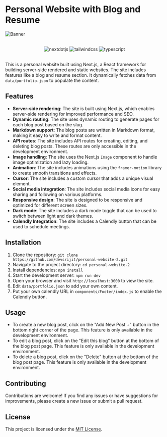 # Personal Website with Blog and Resume


![Banner](https://cloud-4tgxbh5wm-hack-club-bot.vercel.app/0frontend_dev.jpeg)

</br>
<div align="center">
 <div>
    <img src="https://img.shields.io/badge/-Next_JS-black?style=for-the-badge&logoColor=white&logo=nextdotjs&color=000000" alt="nextdotjs" />
    <img src="https://img.shields.io/badge/-Tailwind_CSS-black?style=for-the-badge&logoColor=white&logo=tailwindcss&color=06B6D4" alt="tailwindcss" />
    <img src="https://img.shields.io/badge/-Javascript-black?style=for-the-badge&logoColor=white&logo=javascript&color=3178C6" alt="typescript" />
  </div>
</div>
</br>

This is a personal website built using Next.js, a React framework for building server-side rendered and static websites. The site includes features like a blog and resume section. It dynamically fetches data from `data/portfolio.json` to populate the content.

## Features

- **Server-side rendering**: The site is built using Next.js, which enables server-side rendering for improved performance and SEO.
- **Dynamic routing**: The site uses dynamic routing to generate pages for each blog post based on the slug.
- **Markdown support**: The blog posts are written in Markdown format, making it easy to write and format content.
- **API routes**: The site includes API routes for creating, editing, and deleting blog posts. These routes are only accessible in the development environment.
- **Image handling**: The site uses the Next.js `Image` component to handle image optimization and lazy loading.
- **Animation**: The site includes animations using the `framer-motion` library to create smooth transitions and effects.
- **Cursor**: The site includes a custom cursor that adds a unique visual element.
- **Social media integration**: The site includes social media icons for easy sharing and following on various platforms.
- **Responsive design**: The site is designed to be responsive and optimized for different screen sizes.
- **Dark mode**: The site includes a dark mode toggle that can be used to switch between light and dark themes.
- **Calendly Integration**: The site includes a Calendly button that can be used to schedule meetings.

## Installation

1. Clone the repository: `git clone https://github.com/devsrijit/personal-website-2.git`
2. Navigate to the project directory: `cd personal-website-2`
3. Install dependencies: `npm install`
4. Start the development server: `npm run dev`
5. Open your browser and visit `http://localhost:3000` to view the site.
6. Edit `data/portfolio.json` to add your own content.
7. Put your own calendly URL in `components/Footer/index.js` to enable the Calendly button.

## Usage

- To create a new blog post, click on the "Add New Post +" button in the bottom right corner of the page. This feature is only available in the development environment.
- To edit a blog post, click on the "Edit this blog" button at the bottom of the blog post page. This feature is only available in the development environment.
- To delete a blog post, click on the "Delete" button at the bottom of the blog post page. This feature is only available in the development environment.

## Contributing

Contributions are welcome! If you find any issues or have suggestions for improvements, please create a new issue or submit a pull request.

## License

This project is licensed under the [MIT License](LICENSE).
